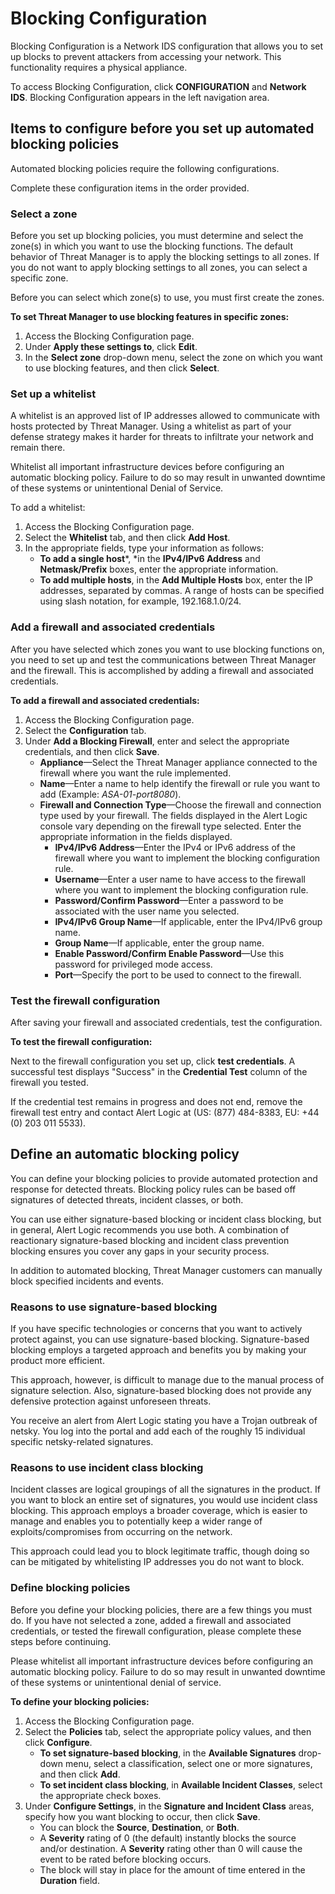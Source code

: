 # Blocking Configuration

Blocking Configuration is a Network IDS configuration that allows you to set up blocks to prevent attackers from accessing your network. This functionality requires a physical appliance.

To access Blocking Configuration, click **CONFIGURATION** and **Network IDS**. Blocking Configuration appears in the left navigation area.

## Items to configure before you set up automated blocking policies

Automated blocking policies require the following configurations.

Complete these configuration items in the order provided.

### Select a zone

Before you set up blocking policies, you must determine and select the zone(s) in which you want to use the blocking functions. The default behavior of Threat Manager is to apply the blocking settings to all zones. If you do not want to apply blocking settings to all zones, you can select a specific zone.

Before you can select which zone(s) to use, you must first create the zones.

**To set Threat Manager to use blocking features in specific zones:**

1. Access the Blocking Configuration page.
2. Under **Apply these settings to**, click **Edit**.
3. In the **Select zone** drop-down menu, select the zone on which you want to use blocking features, and then click **Select**.

### Set up a whitelist

A whitelist is an approved list of IP addresses allowed to communicate with hosts protected by Threat Manager. Using a whitelist as part of your defense strategy makes it harder for threats to infiltrate your network and remain there.

Whitelist all important infrastructure devices before configuring an automatic blocking policy. Failure to do so may result in unwanted downtime of these systems or unintentional Denial of Service.

To add a whitelist:

1. Access the Blocking Configuration page.
2. Select the **Whitelist** tab, and then click **Add Host**.
3. In the appropriate fields, type your information as follows:
   * **To add a single host***, *in the **IPv4/IPv6 Address** and **Netmask/Prefix** boxes, enter the appropriate information.
   * **To add multiple hosts**, in the **Add Multiple Hosts** box, enter the IP addresses, separated by commas. A range of hosts can be specified using slash notation, for example, 192.168.1.0/24.

### Add a firewall and associated credentials

After you have selected which zones you want to use blocking functions on, you need to set up and test the communications between Threat Manager and the firewall. This is accomplished by adding a firewall and associated credentials.

**To add a firewall and associated credentials:**

1. Access the Blocking Configuration page.
2. Select the **Configuration** tab.
3. Under **Add a Blocking Firewall**, enter and select the appropriate credentials, and then click **Save**.
   * **Appliance**—Select the Threat Manager appliance connected to the firewall where you want the rule implemented.
   * **Name**—Enter a name to help identify the firewall or rule you want to add (Example: *ASA-01-port8080*).
   * **Firewall and Connection Type**—Choose the firewall and connection type used by your firewall. The fields displayed in the Alert Logic console vary depending on the firewall type selected. Enter the appropriate information in the fields displayed.
      * **IPv4/IPv6 Address**—Enter the IPv4 or IPv6 address of the firewall where you want to implement the blocking configuration rule.
      * **Username**—Enter a user name to have access to the firewall where you want to implement the blocking configuration rule.
      * **Password/Confirm Password**—Enter a password to be associated with the user name you selected.
      * **IPv4/IPv6 Group Name**—If applicable, enter the IPv4/IPv6 group name.
      * **Group Name**—If applicable, enter the group name.
      * **Enable Password/Confirm Enable Password**—Use this password for privileged mode access.
      * **Port**—Specify the port to be used to connect to the firewall.

### Test the firewall configuration

After saving your firewall and associated credentials, test the configuration.

**To test the firewall configuration:**

Next to the firewall configuration you set up, click **test credentials**. A successful test displays "Success" in the **Credential Test** column of the firewall you tested.

If the credential test remains in progress and does not end, remove the firewall test entry and contact Alert Logic at (US: (877) 484-8383, EU: +44 (0) 203 011 5533).

## Define an automatic blocking policy

You can define your blocking policies to provide automated protection and response for detected threats. Blocking policy rules can be based off signatures of detected threats, incident classes, or both.

You can use either signature-based blocking or incident class blocking, but in general, Alert Logic recommends you use both. A combination of reactionary signature-based blocking and incident class prevention blocking ensures you cover any gaps in your security process.

In addition to automated blocking, Threat Manager customers can manually block specified incidents and events.

### Reasons to use signature-based blocking

If you have specific technologies or concerns that you want to actively protect against, you can use signature-based blocking. Signature-based blocking employs a targeted approach and benefits you by making your product more efficient.

This approach, however, is difficult to manage due to the manual process of signature selection. Also, signature-based blocking does not provide any defensive protection against unforeseen threats.

You receive an alert from Alert Logic stating you have a Trojan outbreak of netsky. You log into the portal and add each of the roughly 15 individual specific netsky-related signatures.

### Reasons to use incident class blocking

Incident classes are logical groupings of all the signatures in the product. If you want to block an entire set of signatures, you would use incident class blocking. This approach employs a broader coverage, which is easier to manage and enables you to potentially keep a wider range of exploits/compromises from occurring on the network.

This approach could lead you to block legitimate traffic, though doing so can be mitigated by whitelisting IP addresses you do not want to block.

### Define blocking policies

Before you define your blocking policies, there are a few things you must do. If you have not selected a zone, added a firewall and associated credentials, or tested the firewall configuration, please complete these steps before continuing.

Please whitelist all important infrastructure devices before configuring an automatic blocking policy. Failure to do so may result in unwanted downtime of these systems or unintentional denial of service.

**To define your blocking policies:**

1. Access the Blocking Configuration page.
2. Select the **Policies** tab, select the appropriate policy values, and then click **Configure**.
   * **To set signature-based blocking**, in the **Available Signatures** drop-down menu, select a classification, select one or more signatures, and then click **Add**.
   * **To set incident class blocking**, in **Available Incident Classes**, select the appropriate check boxes.
4. Under **Configure Settings**, in the **Signature **and** Incident Class** areas, specify how you want blocking to occur, then click **Save**.
   * You can block the **Source**, **Destination**, or **Both**.
   * A **Severity** rating of 0 (the default) instantly blocks the source and/or destination. A **Severity** rating other than 0 will cause the event to be rated before blocking occurs.
   * The block will stay in place for the amount of time entered in the **Duration** field.
